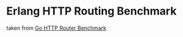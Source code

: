 # Erlang HTTP Routing Benchmark

taken from [Go HTTP Router Benchmark](https://github.com/julienschmidt/go-http-routing-benchmark)
